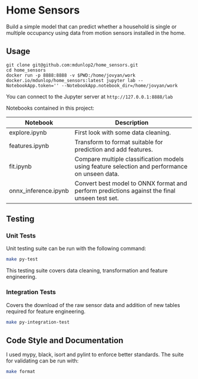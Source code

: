 # Home Sensors

Build a simple model that can predict whether a household is single or multiple occupancy using data from motion sensors installed in the home.

## Usage

```
git clone git@github.com:mdunlop2/home_sensors.git
cd home_sensors
docker run -p 8888:8888 -v $PWD:/home/jovyan/work docker.io/mdunlop/home_sensors:latest jupyter lab --NotebookApp.token='' --NotebookApp.notebook_dir=/home/jovyan/work
```

You can connect to the Jupyter server at `http://127.0.0.1:8888/lab`

Notebooks contained in this project:

| Notebook             | Description                                                                                    |
|----------------------|------------------------------------------------------------------------------------------------|
| explore.ipynb        | First look with some data cleaning.                                                            |
| features.ipynb       | Transform to format suitable for prediction and add features.                                  |
| fit.ipynb            | Compare multiple classification models using feature selection and performance on unseen data. |
| onnx_inference.ipynb | Convert best model to ONNX format and perform predictions against the final unseen test set.   |

## Testing

### Unit Tests

Unit testing suite can be run with the following command:

```bash
make py-test
```

This testing suite covers data cleaning, transformation and feature engineering.

### Integration Tests

Covers the download of the raw sensor data and addition of new tables required for feature engineering.

```bash
make py-integration-test
```

## Code Style and Documentation

I used mypy, black, isort and pylint to enforce better standards. The suite for validating can be run with:

```bash
make format
```